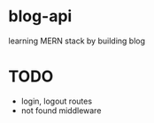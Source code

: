 # blog-api

learning MERN stack by building blog

# TODO

- login, logout routes
- not found middleware
